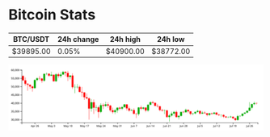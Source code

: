 # Bitcoin Stats

BTC/USDT|24h change|24h high|24h low|
|---|---|---|---|
|$39895.00|0.05%|$40900.00|$38772.00|

<img src="./chart.svg">
